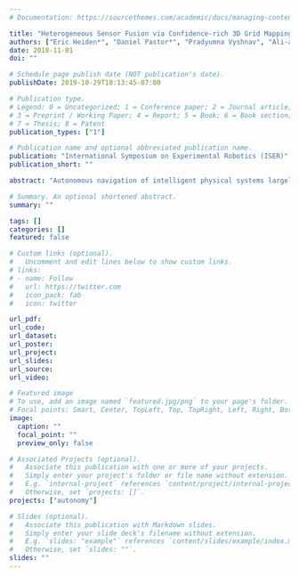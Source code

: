 ```yaml
---
# Documentation: https://sourcethemes.com/academic/docs/managing-content/

title: "Heterogeneous Sensor Fusion via Confidence-rich 3D Grid Mapping: Application to Physical Robots"
authors: ["Eric Heiden*", "Daniel Pastor*", "Pradyumna Vyshnav", "Ali-akbar Agha-mohammadi"]
date: 2018-11-01
doi: ""

# Schedule page publish date (NOT publication's date).
publishDate: 2019-10-29T18:13:45-07:00

# Publication type.
# Legend: 0 = Uncategorized; 1 = Conference paper; 2 = Journal article;
# 3 = Preprint / Working Paper; 4 = Report; 5 = Book; 6 = Book section;
# 7 = Thesis; 8 = Patent
publication_types: ["1"]

# Publication name and optional abbreviated publication name.
publication: "International Symposium on Experimental Robotics (ISER)"
publication_short: ""

abstract: "Autonomous navigation of intelligent physical systems largely depend on the ability of the system to generate an accurate map of its environment. Confidence-rich grid mapping algorithm provides a novel representation of the map based on range data by storing richer information at each voxel, including an estimate of the variance of occupancy. Capabilities and limitations are attributes of any given sensor, and therefore a single sensor may not be effective in providing detailed assessment of dynamic terrains. By incorporating multiple sensory modalities in a robot and extracting fused sensor information from them leads to higher certainty, noise reduction, and improved failure tolerance when mapping in real-world scenarios. In this work we investigate and evaluate sensor fusion techniques using confidence-rich grid mapping through a series of experiments on physical robotic systems with measurements from heterogeneous ranging sensors."

# Summary. An optional shortened abstract.
summary: ""

tags: []
categories: []
featured: false

# Custom links (optional).
#   Uncomment and edit lines below to show custom links.
# links:
# - name: Follow
#   url: https://twitter.com
#   icon_pack: fab
#   icon: twitter

url_pdf:
url_code:
url_dataset:
url_poster:
url_project:
url_slides:
url_source:
url_video:

# Featured image
# To use, add an image named `featured.jpg/png` to your page's folder. 
# Focal points: Smart, Center, TopLeft, Top, TopRight, Left, Right, BottomLeft, Bottom, BottomRight.
image:
  caption: ""
  focal_point: ""
  preview_only: false

# Associated Projects (optional).
#   Associate this publication with one or more of your projects.
#   Simply enter your project's folder or file name without extension.
#   E.g. `internal-project` references `content/project/internal-project/index.md`.
#   Otherwise, set `projects: []`.
projects: ["autonomy"]

# Slides (optional).
#   Associate this publication with Markdown slides.
#   Simply enter your slide deck's filename without extension.
#   E.g. `slides: "example"` references `content/slides/example/index.md`.
#   Otherwise, set `slides: ""`.
slides: ""
---
```

